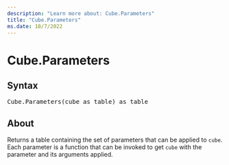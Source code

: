 ```yaml
---
description: "Learn more about: Cube.Parameters"
title: "Cube.Parameters"
ms.date: 10/7/2022
---
```

# Cube.Parameters

## Syntax

<pre>
Cube.Parameters(cube as table) as table
</pre>

## About

Returns a table containing the set of parameters that can be applied to `cube`. Each parameter is a function that can be invoked to get `cube` with the parameter and its arguments applied.
